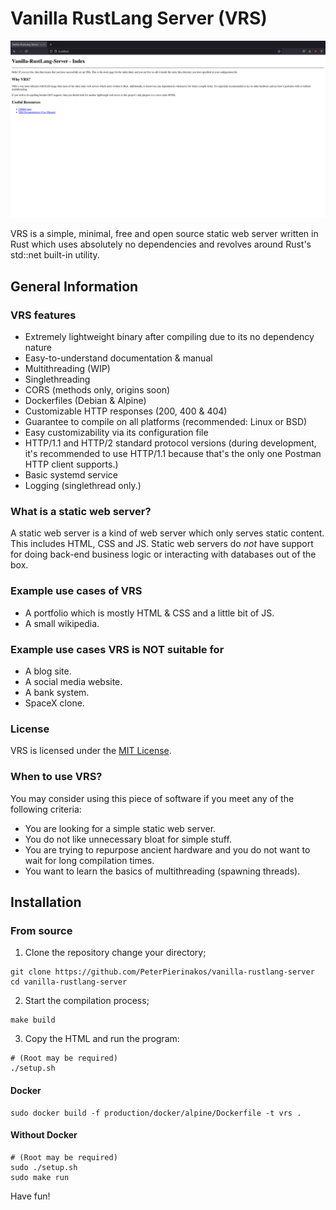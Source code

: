 # Vanilla RustLang Server (VRS)

![Stock index page for VRS](other/indexpage.png)

VRS is a simple, minimal, free and open source static web server written in Rust which uses absolutely no dependencies and revolves around Rust's std::net built-in utility.

## General Information

### VRS features

- Extremely lightweight binary after compiling due to its no dependency nature
- Easy-to-understand documentation & manual
- Multithreading (WIP)
- Singlethreading
- CORS (methods only, origins soon)
- Dockerfiles (Debian & Alpine)
- Customizable HTTP responses (200, 400 & 404)
- Guarantee to compile on all platforms (recommended: Linux or BSD)
- Easy customizability via its configuration file
- HTTP/1.1 and HTTP/2 standard protocol versions (during development, it's recommended to use HTTP/1.1 because that's the only one Postman HTTP client supports.)
- Basic systemd service
- Logging (singlethread only.)

### What is a static web server?

A static web server is a kind of web server which only serves static content. This includes HTML, CSS and JS. Static web servers do _not_ have support for doing back-end business logic or interacting with databases out of the box.

### Example use cases of VRS

- A portfolio which is mostly HTML & CSS and a little bit of JS.
- A small wikipedia.

### Example use cases VRS is NOT suitable for

- A blog site.
- A social media website.
- A bank system.
- SpaceX clone.

### License

VRS is licensed under the [MIT License](https://mit-license.org/).

### When to use VRS?

You may consider using this piece of software if you meet any of the following criteria:

- You are looking for a simple static web server.
- You do not like unnecessary bloat for simple stuff.
- You are trying to repurpose ancient hardware and you do not want to wait for long compilation times.
- You want to learn the basics of multithreading (spawning threads).

## Installation

### From source

1. Clone the repository change your directory;

```
git clone https://github.com/PeterPierinakos/vanilla-rustlang-server
cd vanilla-rustlang-server
```

2. Start the compilation process;

```
make build
```

3. Copy the HTML and run the program:

```
# (Root may be required)
./setup.sh
```

#### Docker

```
sudo docker build -f production/docker/alpine/Dockerfile -t vrs .
```

#### Without Docker

```
# (Root may be required)
sudo ./setup.sh
sudo make run
```

Have fun!
